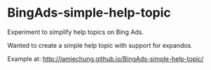 # BingAds-simple-help-topic
Experiment to simplify help topics on Bing Ads.

Wanted to create a simple help topic with support for expandos.

Example at: http://jamiechung.github.io/BingAds-simple-help-topic/
